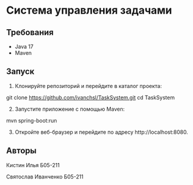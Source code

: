 # Система управления задачами

## Требования

- Java 17
- Maven

## Запуск

1. Клонируйте репозиторий и перейдите в каталог проекта:

git clone https://github.com/ivanchsl/TaskSystem.git
cd TaskSystem


2. Запустите приложение с помощью Maven:

mvn spring-boot:run


3. Откройте веб-браузер и перейдите по адресу http://localhost:8080.

## Авторы

Кистин Илья Б05-211

Святослав Иванченко Б05-211